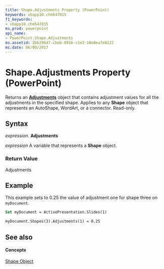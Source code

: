 ```yaml
---
title: Shape.Adjustments Property (PowerPoint)
keywords: vbapp10.chm547015
f1_keywords:
- vbapp10.chm547015
ms.prod: powerpoint
api_name:
- PowerPoint.Shape.Adjustments
ms.assetid: 2bb29847-cbeb-891b-c1e2-18e8ea7e8122
ms.date: 06/08/2017
---
```



# Shape.Adjustments Property (PowerPoint)

Returns an  **[Adjustments](PowerPoint.Adjustments.md)** object that contains adjustment values for all the adjustments in the specified shape. Applies to any **Shape** object that represents an AutoShape, WordArt, or a connector. Read-only.


## Syntax

 _expression_. **Adjustments**

 _expression_ A variable that represents a **Shape** object.


### Return Value

Adjustments


## Example

This example sets to 0.25 the value of adjustment one for shape three on  `myDocument`.


```vb
Set myDocument = ActivePresentation.Slides(1)

myDocument.Shapes(3).Adjustments(1) = 0.25
```


## See also


#### Concepts


[Shape Object](PowerPoint.Shape.md)

